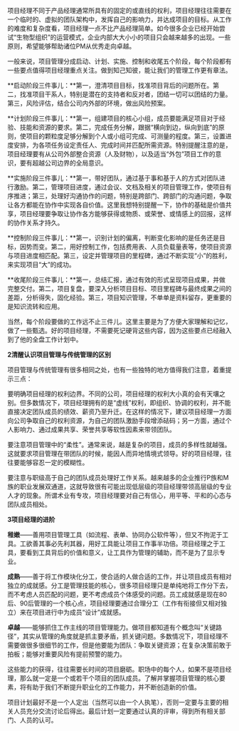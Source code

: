 项目经理不同于产品经理通常所具有的固定的或直线的权利，项目经理往往需要在一个临时的、虚拟的团队架构中，发挥自己的影响力，并达成项目的目标。从工作的难度和复杂度看，项目经理一点不比产品经理简单。如今很多企业已经开始尝试“生物型组织”的运营模式，企业内部大大小小的项目只会越来越多的出现。一些原则，希望能够帮助诸位PM从优秀走向卓越。

一般来说，项目管理分成启动、计划、实施、控制和收尾五个阶段，每个阶段都有一些要点值得项目经理重点关注。做到知己知彼，能让我们的管理工作更有章法。

**启动阶段三件事儿：**第一，澄清项目目标，找准项目背后的问题所在。第二，找准项目干系人，特别是潜在的支持者和反对者，团结一切可以团结的力量。第三，风险评估，结合公司内外部的环境，做出风险预案。

**计划阶段三件事儿：**第一，组建项目的核心小组，成员要能满足项目对于经验、技能和资源的要求。第二，完成任务分解，跟据“横向到边，纵向到底”的原则，使项目的颗粒度足够分解到个人或小组可完成、可测量的程度。第三，设置进度安排，为各项任务设定责任人、完成时间并匹配所需资源。特别提醒注意的是，项目经理要有从公司外部整合资源（人及财物），以及适当“外包”项目工作的意识，要有超越公司边界的全局意识。

**实施阶段三件事儿：**第一，带好团队，通过基于事和基于人的方式对团队进行激励。第二，管理项目进度，通过会议、文档及相关的项目管理工作，使项目有序推进；第三，处理好沟通协作的问题，特别是跨部门、跨部门的沟通问题，争取让各方都能在协作中实现各自价值。这里我想特别提醒一下，协作的基础是价值共享，项目经理要争取让协作各方能够获得或物质、或荣誉、或情感上的回报，这样的协作关系才持久。

**控制阶段三件事儿：**第一，识别计划的偏离，判断变化影响的是任务还是目标，因势而变。第二，用好控制工作，包括费用表、人员负载量表等，使项目资源与项目进度相匹配。第三，设定并管理项目的里程碑，通过不断实现“小”的胜利，来实现项目“大”的成功。

**收尾阶段三件事儿：**第一，总结汇报，通过有效的形式呈现项目成果，并做完整交付。第二，项目复盘，要深入分析项目目标、项目里程碑与最终成果之间的差距，分析得失，固化经验。第三，项目知识管理，不单单是资料留存，更重要的是知识流转和应用。

当然，每个阶段要做的工作远不止三件儿。这里主要是为了方便大家理解和记忆，做了一些甄选。好的项目经理，不需要死记硬背这些内容，因为这些要点已经融入到了他的全盘工作计划中。

**2清醒认识项目管理与传统管理的区别**

项目管理与传统管理有很多相同之处，也有一些独特的地方值得我们注意，着重提示三点：

要明确项目经理的权利边界。不同的公司，项目经理的权利大小真的会有天壤之别。但多数情况下，项目经理拥有的是“虚线”权利，即组织、协调的权利，并不能直接决定团队成员的绩效、薪资乃至升迁。在这样的情况下，建议项目经理一方面向公司争取自己的权利资源，为自己的团队激励手段增添砝码；另一方面，通过个人影响力、通过成果共享、荣誉共享等软性因素来带领团队。

要注意项目管理中的“柔性”。通常来说，越是复杂的项目，成员的多样性就越强。这就要求项目管理在带团队的时候，能因人而异地情境式领导。好的项目经理，往往要能够容忍一定的模糊性。

要注意与职级高于自己的团队成员处理好工作关系。越来越多的企业推行P族和M族的职业发展双通道，这就导致很有可能出现低层级的项目经理带领高层级的专业人才的现象。所谓术业有专攻，项目经理要对自己有信心，用平等、平和的心态与团队成员相处。

**3项目经理的进阶**

**稚嫩**——善用项目管理工具（如流程、表单、协同办公软件等），但又不拘泥于工具。工欲善其事必先利其器，用好工具能让项目工作事半功倍。项目经理之于工具，要看到工具背后的价值和意义，让工具作为管理的辅助，而不是为了显示专业。

**成熟**——善于将工作模块化分工，使合适的人做合适的工作，并让项目成员有相对独立的成就感。分工是管理技能的核心，很多项目经理只是单纯地将工作分下去，而不考虑人员匹配的问题，更不考虑成员个体感受的问题。员工成就感是现在80后、90后管理的一个核心点，项目经理要通过合理分工（工作有衔接但又相对独立）来在项目进行中为成员“设计”成就感。

**卓越**——能够抓住工作主线的项目管理能力。做项目都知道有个概念叫“关键路径”，其实从管理的角度就是抓主要矛盾，抓关键问题。多数情况下，项目经理不需要做很多很细节的工作，但是他要能为团队：争取关键资源；在复杂决策前敢于拍板；能够对重要风险有提前预警的能力。

这些能力的获得，往往需要长时间的项目磨砺。职场中的每个人，如果不是项目经理，那么就一定是一个或若干个项目的团队成员。了解并掌握项目管理的核心要素，将有助于我们不断提升职业化的工作能力，并不断创造新的价值。

项目计划最好不是一个人定出（当然可以由一个人执笔），否则一定要与主要的相关人员充分交流讨论后得出。最后计划一定要通过认真的评审，得到所有相关部门、人员的认可。

